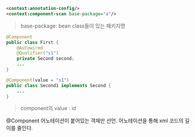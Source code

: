 ```xml
<context:annotation-config/>
<context:component-scan base-package="a"/>
```
>base-package: bean class들이 있는 패키지명
```java
@Component
public class First {
	@Autowired
	@Qualifier("s1")
	private Second second;
	...
}

@Component(value = "s1")
public class Second1 implements Second {	
	...
}
```
>component의 value : id 

@Component 어노테이션이 붙어있는 객체만 선언.
어노테이션을 통해 xml 코드의 길이를 줄인다.
<!--stackedit_data:
eyJoaXN0b3J5IjpbLTEwNzg1Njk5NThdfQ==
-->